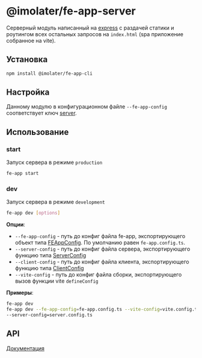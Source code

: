 # @imolater/fe-app-server

Серверный модуль написанный на [express](https://expressjs.com/) с раздачей статики и роутингом всех остальных
запросов на `index.html` (spa приложение собранное на vite).

## Установка

```bash 
npm install @imolater/fe-app-cli
```

## Настройка

Данному модулю в конфигурационном файле `--fe-app-config` соответствует ключ
[server](../types/docs/api/interfaces/FEAppConfig.md#server).

## Использование

### start

Запуск сервера в режиме `production`

```bash
fe-app start
```

### dev

Запуск сервера в режиме `development`

```bash
fe-app dev [options]
```

**Опции**:

* `--fe-app-config` - путь до конфиг файла fe-app, экспортирующего объект типа
  [FEAppConfig](../types/docs/api/interfaces/FEAppConfig.md). По умолчанию равен `fe-app.config.ts`.
* `--server-config` - путь до конфиг файла сервера, экспортирующего функцию типа
  [ServerConfig](../types/docs/api/modules/server.md#serverconfig)
* `--client-config` - путь до конфиг файла клиента, экспортирующего функцию типа
  [ClientConfig](../types/docs/api/modules/client.md#clientconfig)
* `--vite-config` - путь до конфиг файла сборки, экспортирующего вызов функции vite `defineConfig`

**Примеры**:

```bash
fe-app dev
fe-app dev --fe-app-config=fe-app.config.ts --vite-config=vite.config.ts --client-config=client.config.ts 
--server-config=server.config.ts

```

## API

[Документация](./docs/api/README.md)
